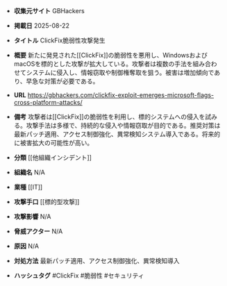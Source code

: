 - **収集元サイト**
GBHackers

- **掲載日**
2025-08-22

- **タイトル**
ClickFix脆弱性攻撃発生

- **概要**
新たに発見された[[ClickFix]]の脆弱性を悪用し、WindowsおよびmacOSを標的とした攻撃が拡大している。攻撃者は複数の手法を組み合わせてシステムに侵入し、情報窃取や制御権奪取を狙う。被害は増加傾向であり、早急な対策が必要である。

- **URL**
https://gbhackers.com/clickfix-exploit-emerges-microsoft-flags-cross-platform-attacks/

- **備考**
攻撃者は[[ClickFix]]の脆弱性を利用し、標的システムへの侵入を試みる。攻撃手法は多様で、持続的な侵入や情報窃取が目的である。推奨対策は最新パッチ適用、アクセス制御強化、異常検知システム導入である。将来的に被害拡大の可能性が高い。

- **分類**
[[他組織インシデント]]

- **組織名**
N/A

- **業種**
[[IT]]

- **攻撃手口**
[[標的型攻撃]]

- **攻撃影響**
N/A

- **脅威アクター**
N/A

- **原因**
N/A

- **対処方法**
最新パッチ適用、アクセス制御強化、異常検知導入

- **ハッシュタグ**
#ClickFix #脆弱性 #セキュリティ
